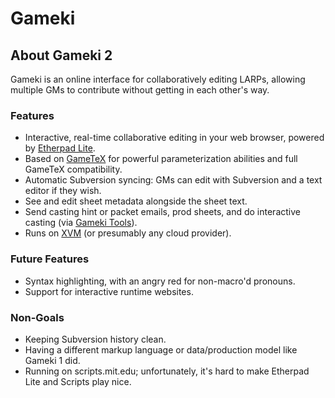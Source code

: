 # Gameki

## About Gameki 2

Gameki is an online interface for collaboratively editing LARPs, allowing multiple GMs to contribute without getting in each other's way.

### Features

* Interactive, real-time collaborative editing in your web browser, powered by [Etherpad Lite](http://etherpad.org/).
* Based on [GameTeX](http://web.mit.edu/kenclary/Public/Guild/GameTeX/) for powerful parameterization abilities and full GameTeX compatibility.
* Automatic Subversion syncing: GMs can edit with Subversion and a text editor if they wish.
* See and edit sheet metadata alongside the sheet text.
* Send casting hint or packet emails, prod sheets, and do interactive casting (via [Gameki Tools](http://xavidotron.github.io/gameki-tools/)).
* Runs on [XVM](http://xvm.mit.edu/) (or presumably any cloud provider).

### Future Features

* Syntax highlighting, with an angry red for non-macro'd pronouns.
* Support for interactive runtime websites.

### Non-Goals

* Keeping Subversion history clean.
* Having a different markup language or data/production model like Gameki 1 did.
* Running on scripts.mit.edu; unfortunately, it's hard to make Etherpad Lite and Scripts play nice.
